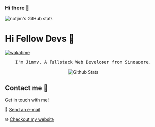 ### Hi there 👋

![notjim's GitHub stats](https://github-readme-stats.vercel.app/api?username=jimmy-lew&show_icons=true&theme=dark)

<!--
**Jimmy-Lew/Jimmy-Lew** is a ✨ _special_ ✨ repository because its `README.md` (this file) appears on your GitHub profile.

Here are some ideas to get you started:

- 🔭 I’m currently working on my new portfolio...
- 🌱 I’m currently learning ...
- 👯 I’m looking to collaborate on ...
- 🤔 I’m looking for help with ...
- 💬 Ask me about ...
- 📫 How to reach me: ...
- 😄 Pronouns: ...
- ⚡ Fun fact: ...
[![notjim's wakatime stats](https://github-readme-stats.vercel.app/api/wakatime?username=Jvnus&theme=vue-dark)](https://github.com/anuraghazra/github-readme-stats)
-->

# Hi Fellow Devs :wave:
[![wakatime](https://wakatime.com/badge/user/84e44f34-034b-4325-820f-3d050ed5a5e5.svg)](https://wakatime.com/@84e44f34-034b-4325-820f-3d050ed5a5e5)

<p align="center">
  <samp>
I'm Jimmy. A Fullstack Web Developer from Singapore.
  </samp>
  <br/>
  <br/>
  <img src="https://github-readme-stats.vercel.app/api?username=jimmy-lew&show_icons=true&theme=dark" alt="Github Stats"></img>
</p>

## Contact me :speech_balloon:

Get in touch with me!

:e-mail: <a href="mailto:jimmylew@gmail.com">Send an e-mail</a>

:globe_with_meridians: <a href="portfolio-jimmy-lew.vercel.app">Checkout my website</a>
